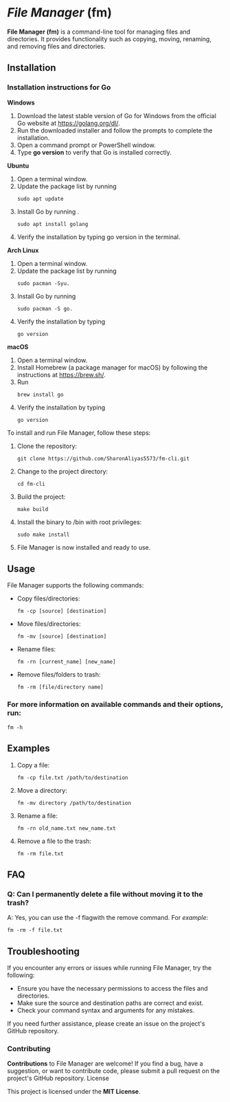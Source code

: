 # ___File Manager___ __(fm)__

__File Manager (fm)__ is a command-line tool for managing files and directories. It provides functionality such as copying, moving, renaming, and removing files and directories.

## __Installation__
### __Installation instructions for Go__
__Windows__

1. Download the latest stable version of Go for Windows from the official Go website at https://golang.org/dl/.
2. Run the downloaded installer and follow the prompts to complete the installation.
3. Open a command prompt or PowerShell window.
4. Type __go version__ to verify that Go is installed correctly.

__Ubuntu__

1. Open a terminal window.
2. Update the package list by running 
   ```shell
   sudo apt update
3. Install Go by running .
   ```shell
   sudo apt install golang
4. Verify the installation by typing go version in the terminal.

__Arch Linux__

1. Open a terminal window.
2. Update the package list by running 
   ```shell
   sudo pacman -Syu.
3. Install Go by running 
    ```shell
    sudo pacman -S go.
4. Verify the installation by typing 
   ```shell
   go version

__macOS__

1. Open a terminal window.
2. Install Homebrew (a package manager for macOS) by following the instructions at https://brew.sh/.
3. Run 
   ```shell
   brew install go
4. Verify the installation by typing 
   ```shell
   go version 

To install and run File Manager, follow these steps:

1. Clone the repository:

   ```shell
   git clone https://github.com/SharonAliyas5573/fm-cli.git

2. Change to the project directory:
    ```shell
    cd fm-cli

3. Build the project:
    ```shell
    make build

4. Install the binary to /bin with root privileges:
    ```shell
    sudo make install

5. File Manager is now installed and ready to use.

## __Usage__

File Manager supports the following commands:

- Copy files/directories:
    
      fm -cp [source] [destination]

- Move files/directories:

      fm -mv [source] [destination]
- Rename files:

      fm -rn [current_name] [new_name]

- Remove files/folders to trash:

      fm -rm [file/directory name]
### For more information on available commands and their options, run:
    fm -h


## __Examples__

1. Copy a file:

    ```shell
    fm -cp file.txt /path/to/destination

2. Move a directory:
    ```shell
    fm -mv directory /path/to/destination

3. Rename a file:
    ```shell
    fm -rn old_name.txt new_name.txt

4. Remove a file to the trash:
    ```shell
    fm -rm file.txt

## __FAQ__

### Q: Can I permanently delete a file without moving it to the trash?
A: Yes, you can use the -f flagwith the remove command. For _example_:

    fm -rm -f file.txt

## Troubleshooting

If you encounter any errors or issues while running File Manager, try the following:
- Ensure you have the necessary permissions to access the files and directories.
- Make sure the source and destination paths are correct and exist.
- Check your command syntax and arguments for any mistakes.

If you need further assistance, please create an issue on the project's GitHub repository.

### __Contributing__
__Contributions__ to File Manager are welcome! If you find a bug, have a suggestion, or want to contribute code, please submit a pull request on the project's GitHub repository.
License

This project is licensed under the __MIT License__.
